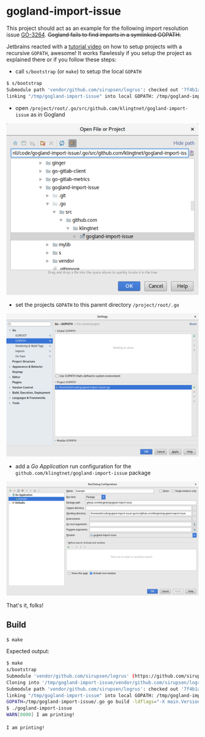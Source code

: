 # gogland-import-issue

This project should act as an example for the following import resolution issue [GO-3264](https://youtrack.jetbrains.com/issue/GO-3264#comment=27-1916217).
~~Gogland fails to find imports in a symlinked GOPATH.~~

Jetbrains reacted with a [tutorial video](https://www.youtube.com/watch?v=XECBbvDT8Ao) on how to setup projects with a recursive `GOPATH`, awesome!
It works flawlessly if you setup the project as explained there or if you follow these steps:

- call `s/bootstrap` (or `make`) to setup the local `GOPATH`

```sh
$ s/bootstrap
Submodule path 'vendor/github.com/sirupsen/logrus': checked out '7f4b1adc791766938c29457bed0703fb9134421a'
linking "/tmp/gogland-import-issue" into local GOPATH: /tmp/gogland-import-issue/.go/src/github.com/klingtnet/gogland-import-issue
```

- open `/project/root/.go/src/github.com/klingtnet/gogland-import-issue` as in Gogland

![Open project in Gogland](./gogland-open-project.png)

- set the projects `GOPATH` to this parent directory `/project/root/.go`

![Setup GOPATH in Gogland](./gogland-gopath.png)

- add a _Go Application_ run configuration for the `github.com/klingtnet/gogland-import-issue` package

![Run configuration in Gogland](./gogland-run-config.png)

That's it, folks!

## Build

`$ make`

Expected output:

```sh
$ make
s/bootstrap
Submodule 'vendor/github.com/sirupsen/logrus' (https://github.com/sirupsen/logrus.git) registered for path 'vendor/github.com/sirupsen/logrus'
Cloning into '/tmp/gogland-import-issue/vendor/github.com/sirupsen/logrus'...
Submodule path 'vendor/github.com/sirupsen/logrus': checked out '7f4b1adc791766938c29457bed0703fb9134421a'
linking "/tmp/gogland-import-issue" into local GOPATH: /tmp/gogland-import-issue/.go/src/github.com/klingtnet/gogland-import-issue
GOPATH=/tmp/gogland-import-issue/.go go build -ldflags="-X main.Version=fba0269" github.com/klingtnet/gogland-import-issue
$ ./gogland-import-issue
WARN[0000] I am printing!

I am printing!
```
